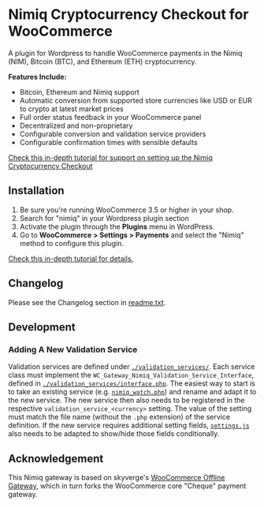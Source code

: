 # Nimiq Cryptocurrency Checkout for WooCommerce

A plugin for Wordpress to handle WooCommerce payments in the Nimiq (NIM), Bitcoin (BTC), and Ethereum (ETH) cryptocurrency.

**Features Include:**

* Bitcoin, Ethereum and Nimiq support
* Automatic conversion from supported store currencies like USD or EUR to crypto at latest market prices
* Full order status feedback in your WooCommerce panel
* Decentralized and non-proprietary
* Configurable conversion and validation service providers
* Configurable confirmation times with sensible defaults

[Check this in-depth tutorial for support on setting up the Nimiq Cryptocurrency Checkout](https://nimiq.github.io/tutorials/wordpress-payment-plugin-installation)

## Installation

1. Be sure you're running WooCommerce 3.5 or higher in your shop.
2. Search for "nimiq" in your Wordpress plugin section
3. Activate the plugin through the **Plugins** menu in WordPress.
4. Go to **WooCommerce &gt; Settings &gt; Payments** and select the "Nimiq" method to configure this plugin.

[Check this in-depth tutorial for details.](https://nimiq.github.io/tutorials/wordpress-payment-plugin-installation)

## Changelog

Please see the Changelog section in [readme.txt](readme.txt).

## Development

### Adding A New Validation Service

Validation services are defined under [`./validation_services/`](./validation_services/). Each service class must implement the `WC_Gateway_Nimiq_Validation_Service_Interface`, defined in [`./validation_services/interface.php`](./validation_services/interface.php). The easiest way to start is to take an existing service (e.g. [`nimiq_watch.php`](./validation_services/nimiq_watch.php)) and rename and adapt it to the new service. The new service then also needs to be registered in the respective `validation_service_<currency>` setting. The value of the setting must match the file name (without the `.php` extension) of the service definition. If the new service requires additional setting fields, [`settings.js`](./js/settings.js) also needs to be adapted to show/hide those fields conditionally.

## Acknowledgement

This Nimiq gateway is based on skyverge's [WooCommerce Offline Gateway](https://github.com/bekarice/woocommerce-gateway-offline), which in turn forks the WooCommerce core "Cheque" payment gateway.
